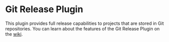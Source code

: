 Git Release Plugin
============================

This plugin provides full release capabilities to projects that are stored in Git repositories. You can learn about the features of the Git Release Plugin on the [wiki](https://github.com/inversoft/savant-release-git-plugin/wiki/Home).
